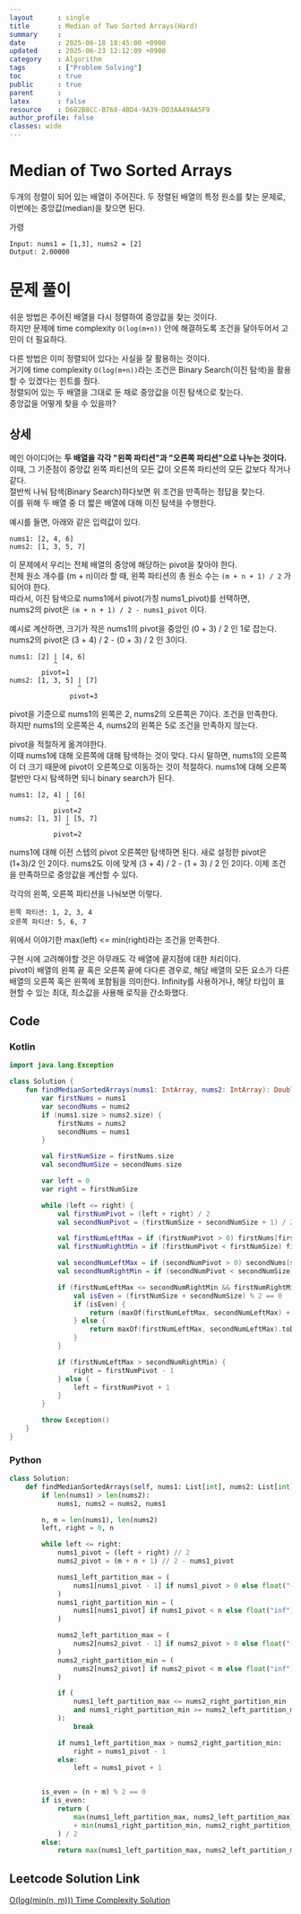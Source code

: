 ```yaml
---
layout      : single
title       : Median of Two Sorted Arrays(Hard)
summary     : 
date        : 2025-06-18 18:45:00 +0900
updated     : 2025-06-23 12:12:09 +0900
category    : Algorithm
tags        : ["Problem Solving"]
toc         : true
public      : true
parent      : 
latex       : false
resource    : D602B8CC-B768-4BD4-9A39-DD3AA49AA5F9
author_profile: false
classes: wide
---
```


# Median of Two Sorted Arrays
두개의 정렬이 되어 있는 배열이 주어진다.
두 정렬된 배열의 특정 원소를 찾는 문제로, 이번에는 중앙값(median)을 찾으면 된다.


가령
```
Input: nums1 = [1,3], nums2 = [2]
Output: 2.00000
```

# 문제 풀이
쉬운 방법은 주어진 배열을 다시 정렬하여 중앙값을 찾는 것이다.  
하지만 문제에 time complexity `O(log(m+n))` 안에 해결하도록 조건을 달아두어서 고민이 더 필요하다.  
 
다른 방법은 이미 정렬되어 있다는 사실을 잘 활용하는 것이다.   
거기에 time complexity `O(log(m+n))`라는 조건은 Binary Search(이진 탐색)을 활용할 수 있겠다는 힌트를 줬다.    
정렬되어 있는 두 배열을 그대로 둔 채로 중앙값을 이진 탐색으로 찾는다.    
중앙값을 어떻게 찾을 수 있을까?  


## 상세
메인 아이디어는 **두 배열을 각각 "왼쪽 파티션"과 "오른쪽 파티션"으로 나누는 것이다.**  
이때, 그 기준점이 중앙값 왼쪽 파티션의 모든 값이 오른쪽 파티션의 모든 값보다 작거나 같다.   
절반씩 나눠 탐색(Binary Search)하다보면 위 조건을 만족하는 정답을 찾는다.  
이를 위해 두 배열 중 더 짧은 배열에 대해 이진 탐색을 수행한다.    

예시를 들면,
아래와 같은 입력값이 있다.  
```
nums1: [2, 4, 6]
nums2: [1, 3, 5, 7]

```

이 문제에서 우리는 전체 배열의 중앙에 해당하는 pivot을 찾아야 한다.  
전체 원소 개수를 (m + n)이라 할 때, 왼쪽 파티션의 총 원소 수는 `(m + n + 1) / 2` 가 되어야 한다.  
따라서, 이진 탐색으로 nums1에서 pivot(가칭 nums1_pivot)를 선택하면,  
nums2의 pivot은 `(m + n + 1) / 2 - nums1_pivot` 이다.

예시로 계산하면,
크기가 작은 nums1의 pivot을 중앙인 (0 + 3) / 2 인 1로 잡는다.  
nums2의 pivot은 (3 + 4) / 2 - (0 + 3) / 2 인 3이다.  
```
nums1: [2] | [4, 6]
           ^
        pivot=1
nums2: [1, 3, 5] | [7]
                 ^
               pivot=3
```
pivot을 기준으로 nums1의 왼쪽은 2, nums2의 오른쪽은 7이다. 조건을 만족한다.  
하지만 nums1의 오른쪽은 4, nums2의 왼쪽은 5로 조건을 만족하지 않는다.  

pivot을 적절하게 옮겨야한다.  
이때 nums1에 대해 오른쪽에 대해 탐색하는 것이 맞다. 다시 말하면, nums1의 오른쪽이 더 크기 때문에 pivot이 오른쪽으로 이동하는 것이 적절하다.
nums1에 대해 오른쪽 절반만 다시 탐색하면 되니 binary search가 된다.  

```
nums1: [2, 4] | [6]
              ^
           pivot=2
nums2: [1, 3] | [5, 7]
              ^
           pivot=2

```
nums1에 대해 이전 스텝의 pivot 오른쪽만 탐색하면 된다. 새로 설정한 pivot은 (1+3)/2 인 2이다.
nums2도 이에 맞게 (3 + 4) / 2 - (1 + 3) / 2 인 2이다.
이제 조건을 만족하므로 중앙값을 계산할 수 있다.

각각의 왼쪽, 오른쪽 파티션을 나눠보면 이렇다.
```
왼쪽 파티션: 1, 2, 3, 4
오른쪽 파티션: 5, 6, 7
```
위에서 이야기한 max(left) <= min(right)라는 조건을 만족한다.  

구현 시에 고려해야할 것은 아무래도 각 배열에 끝지점에 대한 처리이다.  
pivot이 배열의 왼쪽 끝 혹은 오른쪽 끝에 다다른 경우로, 해당 배열의 모든 요소가 다른 배열의 오른쪽 혹은 왼쪽에 포함됨을 의미한다.
Infinity를 사용하거나, 해당 타입이 표현할 수 있는 최대, 최소값을 사용해 로직을 간소화했다.  



## Code
### Kotlin
```kotlin
import java.lang.Exception

class Solution {
    fun findMedianSortedArrays(nums1: IntArray, nums2: IntArray): Double {
        var firstNums = nums1
        var secondNums = nums2
        if (nums1.size > nums2.size) {
            firstNums = nums2
            secondNums = nums1
        }

        val firstNumSize = firstNums.size
        val secondNumSize = secondNums.size

        var left = 0
        var right = firstNumSize

        while (left <= right) {
            val firstNumPivot = (left + right) / 2
            val secondNumPivot = (firstNumSize + secondNumSize + 1) / 2 - firstNumPivot

            val firstNumLeftMax = if (firstNumPivot > 0) firstNums[firstNumPivot - 1] else Int.MIN_VALUE
            val firstNumRightMin = if (firstNumPivot < firstNumSize) firstNums[firstNumPivot]  else Int.MAX_VALUE

            val secondNumLeftMax = if (secondNumPivot > 0) secondNums[secondNumPivot - 1]  else  Int.MIN_VALUE
            val secondNumRightMin = if (secondNumPivot < secondNumSize) secondNums[secondNumPivot]  else Int.MAX_VALUE

            if (firstNumLeftMax <= secondNumRightMin && firstNumRightMin >= secondNumLeftMax) {
                val isEven = (firstNumSize + secondNumSize) % 2 == 0
                if (isEven) {
                    return (maxOf(firstNumLeftMax, secondNumLeftMax) + minOf(firstNumRightMin, secondNumRightMin)).toDouble() / 2
                } else {
                    return maxOf(firstNumLeftMax, secondNumLeftMax).toDouble()
                }
            }

            if (firstNumLeftMax > secondNumRightMin) {
                right = firstNumPivot - 1
            } else {
                left = firstNumPivot + 1
            }
        }

        throw Exception()
    }
}
```

### Python
```python
class Solution:
    def findMedianSortedArrays(self, nums1: List[int], nums2: List[int]) -> float:
        if len(nums1) > len(nums2):
            nums1, nums2 = nums2, nums1

        n, m = len(nums1), len(nums2)
        left, right = 0, n

        while left <= right:
            nums1_pivot = (left + right) // 2
            nums2_pivot = (m + n + 1) // 2 - nums1_pivot

            nums1_left_partition_max = (
                nums1[nums1_pivot - 1] if nums1_pivot > 0 else float("-inf")
            )
            nums1_right_partition_min = (
                nums1[nums1_pivot] if nums1_pivot < n else float("inf")
            )

            nums2_left_partition_max = (
                nums2[nums2_pivot - 1] if nums2_pivot > 0 else float("-inf")
            )
            nums2_right_partition_min = (
                nums2[nums2_pivot] if nums2_pivot < m else float("inf")
            )

            if (
                nums1_left_partition_max <= nums2_right_partition_min
                and nums1_right_partition_min >= nums2_left_partition_max
            ):
                break

            if nums1_left_partition_max > nums2_right_partition_min:
                right = nums1_pivot - 1
            else:
                left = nums1_pivot + 1


        is_even = (n + m) % 2 == 0
        if is_even:
            return (
                max(nums1_left_partition_max, nums2_left_partition_max)
                + min(nums1_right_partition_min, nums2_right_partition_min)
            ) / 2
        else:
            return max(nums1_left_partition_max, nums2_left_partition_max)
```

## Leetcode Solution Link
[O(log(min(n, m))) Time Complexity Solution](https://leetcode.com/problems/median-of-two-sorted-arrays/solutions/6857931/ologminn-m-time-complexity-solution-by-l-eo32)
